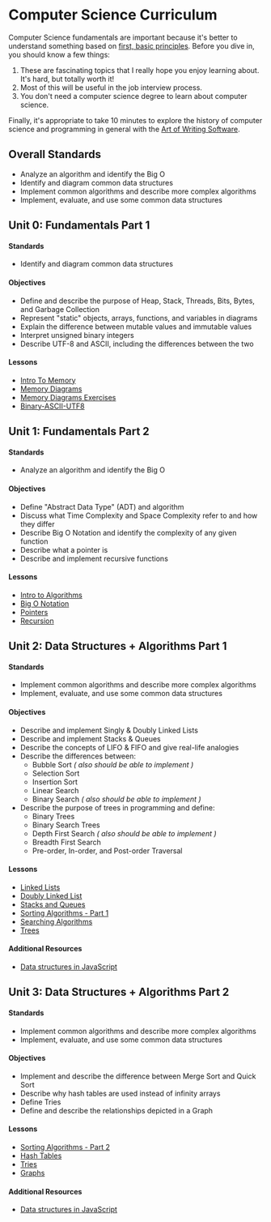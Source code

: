 # Computer Science Curriculum

Computer Science fundamentals are important because it's better to understand something based on [first, basic principles](https://www.youtube.com/watch?v=L-s_3b5fRd8&t=22m38s). Before you dive in, you should know a few things:

1. These are fascinating topics that I really hope you enjoy learning about. It's hard, but totally worth it!
2. Most of this will be useful in the job interview process.
3. You don't need a computer science degree to learn about computer science.

Finally, it's appropriate to take 10 minutes to explore the history of computer science and programming in general with the [Art of Writing Software](https://www.youtube.com/watch?v=QdVFvsCWXrA).


## Overall Standards

* Analyze an algorithm and identify the Big O
* Identify and diagram common data structures
* Implement common algorithms and describe more complex algorithms
* Implement, evaluate, and use some common data structures


## Unit 0: Fundamentals Part 1

#### Standards

* Identify and diagram common data structures

#### Objectives

* Define and describe the purpose of Heap, Stack, Threads, Bits, Bytes, and Garbage Collection
* Represent "static" objects, arrays, functions, and variables in diagrams
* Explain the difference between mutable values and immutable values
* Interpret unsigned binary integers
* Describe UTF-8 and ASCII, including the differences between the two

#### Lessons

* [Intro To Memory](Unit-0/01-intro-to-memory.md)
* [Memory Diagrams](Unit-0/02-memory-diagrams.md)
* [Memory Diagrams Exercises](Unit-0/03-memory-diagrams-exercises.md)
* [Binary-ASCII-UTF8](Unit-0/04-binary-ascii-utf8.md)


## Unit 1: Fundamentals Part 2

#### Standards

* Analyze an algorithm and identify the Big O

#### Objectives

* Define "Abstract Data Type" (ADT) and algorithm
* Discuss what Time Complexity and Space Complexity refer to and how they differ
* Describe Big O Notation and identify the complexity of any given function
* Describe what a pointer is
* Describe and implement recursive functions

#### Lessons

* [Intro to Algorithms](Unit-1/01-intro-to-algorithms.md)
* [Big O Notation](Unit-1/02-big-o-notation.md)
* [Pointers](Unit-1/03-pointers.md)
* [Recursion](Unit-1/04-recursion.md)


## Unit 2: Data Structures + Algorithms Part 1

#### Standards

* Implement common algorithms and describe more complex algorithms
* Implement, evaluate, and use some common data structures

#### Objectives

* Describe and implement Singly & Doubly Linked Lists
* Describe and implement Stacks & Queues
* Describe the concepts of LIFO & FIFO and give real-life analogies
* Describe the differences between:
  * Bubble Sort _( also should be able to implement )_
  * Selection Sort
  * Insertion Sort
  * Linear Search
  * Binary Search _( also should be able to implement )_
* Describe the purpose of trees in programming and define:
  * Binary Trees
  * Binary Search Trees
  * Depth First Search _( also should be able to implement )_
  * Breadth First Search
  * Pre-order, In-order, and Post-order Traversal

#### Lessons

* [Linked Lists](Unit-2/01-linked-lists-intro.md)
* [Doubly Linked List](Unit-2/02-doubly-linked-list.md)
* [Stacks and Queues](Unit-2/03-stacks-and-queues.md)
* [Sorting Algorithms - Part 1](Unit-2/04-sorting-intro.md)
* [Searching Algorithms](Unit-2/05-searching-algorithms.md)
* [Trees](Unit-2/06-trees.md)

#### Additional Resources

* [Data structures in JavaScript](http://blog.benoitvallon.com/data-structures-in-javascript/data-structures-in-javascript/)


## Unit 3: Data Structures +  Algorithms Part 2

#### Standards

* Implement common algorithms and describe more complex algorithms
* Implement, evaluate, and use some common data structures

#### Objectives

* Implement and describe the difference between Merge Sort and Quick Sort
* Describe why hash tables are used instead of infinity arrays
* Define Tries
* Define and describe the relationships depicted in a Graph

#### Lessons

* [Sorting Algorithms - Part 2](Unit-3/01-sorting-revisited.md)
* [Hash Tables](Unit-3/02-hash-tables.md)
* [Tries](Unit-3/03-trie.md)
* [Graphs](Unit-3/04-graphs.md)

#### Additional Resources

* [Data structures in JavaScript](http://blog.benoitvallon.com/data-structures-in-javascript/data-structures-in-javascript/)
